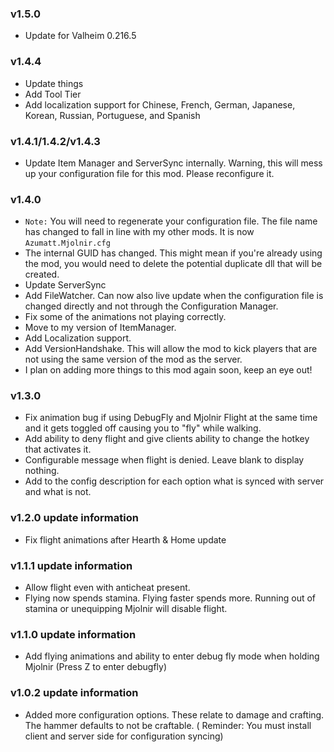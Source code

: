### v1.5.0

- Update for Valheim 0.216.5
### v1.4.4

- Update things
- Add Tool Tier
- Add localization support for Chinese, French, German, Japanese, Korean, Russian, Portuguese, and Spanish

### v1.4.1/1.4.2/v1.4.3

- Update Item Manager and ServerSync internally. Warning, this will mess up your configuration file for this mod. Please reconfigure it.

### v1.4.0

- `Note:` You will need to regenerate your configuration file. The file name has changed to fall in line with my other
  mods. It is now `Azumatt.Mjolnir.cfg`
- The internal GUID has changed. This might mean if you're already using the mod, you would need to delete the potential
  duplicate dll that will be created.
- Update ServerSync
- Add FileWatcher. Can now also live update when the configuration file is changed directly and not through the
  Configuration Manager.
- Fix some of the animations not playing correctly.
- Move to my version of ItemManager.
- Add Localization support.
- Add VersionHandshake. This will allow the mod to kick players that are not using the same version of the mod as the
  server.
- I plan on adding more things to this mod again soon, keep an eye out!

### v1.3.0

- Fix animation bug if using DebugFly and Mjolnir Flight at the same time and it gets toggled off causing you to "fly"
  while walking.
- Add ability to deny flight and give clients ability to change the hotkey that activates it.
- Configurable message when flight is denied. Leave blank to display nothing.
- Add to the config description for each option what is synced with server and what is not.

### v1.2.0 update information

- Fix flight animations after Hearth & Home update

### v1.1.1 update information

- Allow flight even with anticheat present.
- Flying now spends stamina. Flying faster spends more. Running out of stamina or unequipping Mjolnir will disable
  flight.

### v1.1.0 update information

- Add flying animations and ability to enter debug fly mode when holding Mjolnir (Press Z to enter debugfly)

### v1.0.2 update information

- Added more configuration options. These relate to damage and crafting. The hammer defaults to not be craftable. (
  Reminder: You must install client and server side for configuration syncing)